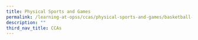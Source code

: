 ```yaml
---
title: Physical Sports and Games
permalink: /learning-at-opss/ccas/physical-sports-and-games/basketball-boys-n-girls
description: ""
third_nav_title: CCAs
---
```


